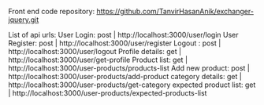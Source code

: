 Front end code repository: https://github.com/TanvirHasanAnik/exchanger-jquery.git

List of api urls:
User Login: post | http://localhost:3000/user/login
User Register: post | http://localhost:3000/user/register
Logout : post | http://localhost:3000/user/logout
Profile details: get | http://localhost:3000/user/get-profile
Product list: get | http://localhost:3000/user-products/products-list
Add new product: post | http://localhost:3000/user-products/add-product
category details: get | http://localhost:3000/user-products/get-category
expected product list: get | http://localhost:3000/user-products/expected-products-list
